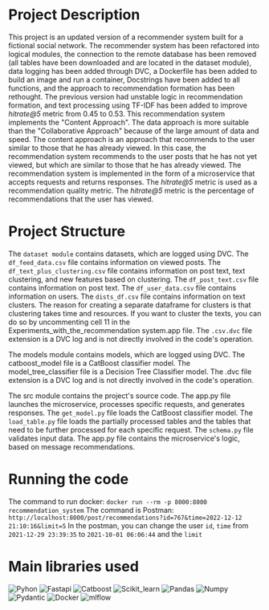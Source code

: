 # Project Description

This project is an updated version of a recommender system built for a fictional social network. The recommender system has been refactored into logical modules, the connection to the remote database has been removed (all tables have been downloaded and are located in the dataset module), data logging has been added through DVC, a Dockerfile has been added to build an image and run a container, Docstrings have been added to all functions, and the approach to recommendation formation has been rethought. The previous version had unstable logic in recommendation formation, and text processing using TF-IDF has been added to improve *hitrate@5* metric from 0.45 to 0.53.
This recommendation system implements the "Content Approach". The data approach is more suitable than the "Collaborative Approach" because of the large amount of data and speed. The content approach is an approach that recommends to the user similar to those that he has already viewed. In this case, the recommendation system recommends to the user posts that he has not yet viewed, but which are similar to those that he has already viewed. The recommendation system is implemented in the form of a microservice that accepts requests and returns responses. The *hitrate@5* metric is used as a recommendation quality metric. The *hitrate@5* metric is the percentage of recommendations that the user has viewed.


# Project Structure
The `dataset module` contains datasets, which are logged using DVC. The `df_feed_data.csv` file contains information on viewed posts. The `df_text_plus_clustering.csv` file contains information on post text, text clustering, and new features based on clustering. The `df_post_text.csv` file contains information on post text. The `df_user_data.csv` file contains information on users. The `dists_df.csv` file contains information on text clusters. The reason for creating a separate dataframe for clusters is that clustering takes time and resources. If you want to cluster the texts, you can do so by uncommenting cell 11 in the Experiments_with_the_recommendation system.app file. The `.csv.dvc` file extension is a DVC log and is not directly involved in the code's operation.

The models module contains models, which are logged using DVC. The catboost_model file is a CatBoost classifier model. The model_tree_classifier file is a Decision Tree Classifier model. The .dvc file extension is a DVC log and is not directly involved in the code's operation.

The src module contains the project's source code. The app.py file launches the microservice, processes specific requests, and generates responses. The `get_model.py` file loads the CatBoost classifier model. The `load_table.py` file loads the partially processed tables and the tables that need to be further processed for each specific request. The `schema.py` file validates input data. The app.py file contains the microservice's logic, based on message recommendations.

# Running the code

The command to run docker: `docker run --rm -p 8000:8000 recommendation_system`
The command is Postman: `http://localhost:8000/post/recommendations?id=767&time=2022-12-12 21:10:16&limit=5`
In the postman, you can change the user `id`, `time` from `2021-12-29 23:39:35` to `2021-10-01 06:06:44` and the `limit`

# Main libraries used
![Pyhon](https://img.shields.io/badge/-Python_3.9.12-090909?style=for-the-badge&logo=python) ![Fastapi](https://img.shields.io/badge/-Fastapi_v0.75.1-090909?style=for-the-badge&logo=Fastapi) ![Catboost](https://img.shields.io/badge/-Catboost_v1.0.6-090909?style=for-the-badge&logo=Catboost) ![Scikit_learn](https://img.shields.io/badge/-Scikit_learn_v1.1.1-090909?style=for-the-badge&logo=Scikit_learn) ![Pandas](https://img.shields.io/badge/-pandas_v1.4.2-090909?style=for-the-badge&logo=pandas) ![Numpy](https://img.shields.io/badge/-Numpy-090909?style=for-the-badge&logo=Numpy) ![Pydantic](https://img.shields.io/badge/-pydantic_v1.9.1-090909?style=for-the-badge&logo=pydantic) ![Docker](https://img.shields.io/badge/-Docker-090909?style=for-the-badge&logo=Docker) ![mlflow](https://img.shields.io/badge/-mlflow_v1.19.0-090909?style=for-the-badge&logo=mlflow)
